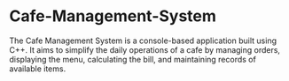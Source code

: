 # Cafe-Management-System
The Cafe Management System is a console-based application built using C++. It aims to simplify the daily operations of a cafe by managing orders, displaying the menu, calculating the bill, and maintaining records of available items.
